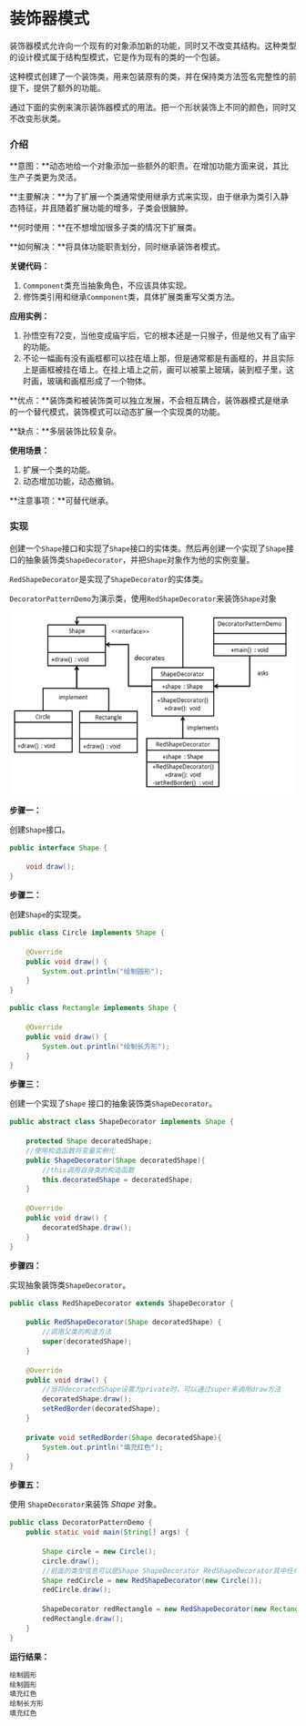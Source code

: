 # 装饰器模式

装饰器模式允许向一个现有的对象添加新的功能，同时又不改变其结构。这种类型的设计模式属于结构型模式，它是作为现有的类的一个包装。

这种模式创建了一个装饰类，用来包装原有的类，并在保持类方法签名完整性的前提下，提供了额外的功能。

通过下面的实例来演示装饰器模式的用法。把一个形状装饰上不同的颜色，同时又不改变形状类。

### 介绍

**意图：**动态地给一个对象添加一些额外的职责。在增加功能方面来说，其比生产子类更为灵活。

**主要解决：**为了扩展一个类通常使用继承方式来实现，由于继承为类引入静态特征，并且随着扩展功能的增多，子类会很臃肿。

**何时使用：**在不想增加很多子类的情况下扩展类。

**如何解决：**将具体功能职责划分，同时继承装饰者模式。

**关键代码：**

1. `Commponent`类充当抽象角色，不应该具体实现。
2. 修饰类引用和继承`Commponent`类，具体扩展类重写父类方法。

**应用实例：**

1. 孙悟空有72变，当他变成庙宇后，它的根本还是一只猴子，但是他又有了庙宇的功能。
2. 不论一幅画有没有画框都可以挂在墙上那，但是通常都是有画框的，并且实际上是画框被挂在墙上。在挂上墙上之前，画可以被蒙上玻璃，装到框子里，这时画，玻璃和画框形成了一个物体。

**优点：**装饰类和被装饰类可以独立发展，不会相互耦合，装饰器模式是继承的一个替代模式，装饰模式可以动态扩展一个实现类的功能。

**缺点：**多层装饰比较复杂。

**使用场景：**

1. 扩展一个类的功能。
2. 动态增加功能，动态撤销。

**注意事项：**可替代继承。

### 实现

创建一个`Shape`接口和实现了`Shape`接口的实体类。然后再创建一个实现了`Shape`接口的抽象装饰类`ShapeDecorator`，并把`Shape`对象作为他的实例变量。

`RedShapeDecorator`是实现了`ShapeDecorator`的实体类。

`DecoratorPatternDemo`为演示类，使用`RedShapeDecorator`来装饰`Shape`对象

![](../Photo/Decorator.png)

**步骤一：**

创建`Shape`接口。

```java
public interface Shape {

    void draw();
}
```

**步骤二：**

创建`Shape`的实现类。

```java
public class Circle implements Shape {

    @Override
    public void draw() {
        System.out.println("绘制圆形");
    }
}
```

```java
public class Rectangle implements Shape {

    @Override
    public void draw() {
        System.out.println("绘制长方形");
    }
}
```

**步骤三：**

创建一个实现了`Shape` 接口的抽象装饰类`ShapeDecorator`。

```java
public abstract class ShapeDecorator implements Shape {

    protected Shape decoratedShape;
    //使用构造函数将变量实例化
    public ShapeDecorator(Shape decoratedShape){
        //this调用自身类的构造函数
        this.decoratedShape = decoratedShape;
    }

    @Override
    public void draw() {
        decoratedShape.draw();
    }
}
```

**步骤四：**

实现抽象装饰类`ShapeDecorator`。

```java
public class RedShapeDecorator extends ShapeDecorator {

    public RedShapeDecorator(Shape decoratedShape) {
        //调用父类的构造方法
        super(decoratedShape);
    }

    @Override
    public void draw() {
        //当将decoratedShape设置为private时，可以通过super来调用draw方法
        decoratedShape.draw();
        setRedBorder(decoratedShape);
    }

    private void setRedBorder(Shape decoratedShape){
        System.out.println("填充红色");
    }
}
```

**步骤五：**

使用 `ShapeDecorator`来装饰 *Shape* 对象。

```java
public class DecoratorPatternDemo {
    public static void main(String[] args) {

        Shape circle = new Circle();
        circle.draw();
        //前面的类型信息可以是Shape ShapeDecorator RedShapeDecorator其中任何一个
        Shape redCircle = new RedShapeDecorator(new Circle());
        redCircle.draw();

        ShapeDecorator redRectangle = new RedShapeDecorator(new Rectangle());
        redRectangle.draw();
    }
}
```

**运行结果：**

```java
绘制圆形
绘制圆形
填充红色
绘制长方形
填充红色
```

